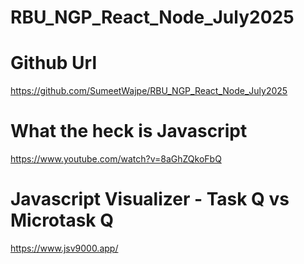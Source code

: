 # RBU_NGP_React_Node_July2025

# Github Url

https://github.com/SumeetWajpe/RBU_NGP_React_Node_July2025

# What the heck is Javascript

https://www.youtube.com/watch?v=8aGhZQkoFbQ

# Javascript Visualizer - Task Q vs Microtask Q

https://www.jsv9000.app/
